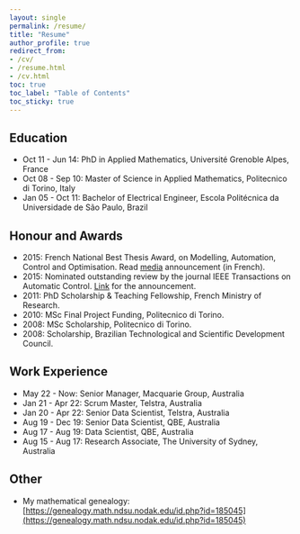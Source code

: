 ```yaml
---
layout: single
permalink: /resume/
title: "Resume"
author_profile: true
redirect_from:
- /cv/
- /resume.html
- /cv.html
toc: true
toc_label: "Table of Contents"
toc_sticky: true
---
```


## Education
* Oct 11 - Jun 14: PhD in Applied Mathematics, Université Grenoble Alpes, France
* Oct 08 - Sep 10: Master of Science in Applied Mathematics, Politecnico di Torino, Italy
* Jan 05 - Oct 11: Bachelor of Electrical Engineer, Escola Politécnica da Universidade de São Paulo, Brazil

## Honour and Awards

* 2015: French National Best Thesis Award, on Modelling, Automation, Control and Optimisation. Read
[media](https://docsend.com/view/xst3fduh78rusfxb) announcement (in French).
* 2015: Nominated outstanding review by the journal IEEE Transactions on Automatic Control.
[Link](https://docsend.com/view/u39xf9q) for the announcement.
* 2011: PhD Scholarship & Teaching Fellowship, French Ministry of Research.
* 2010: MSc Final Project Funding, Politecnico di Torino.
* 2008: MSc Scholarship, Politecnico di Torino.
* 2008: Scholarship, Brazilian Technological and Scientific Development Council.

## Work Experience

* May 22 - Now: Senior Manager, Macquarie Group, Australia
* Jan 21 - Apr 22: Scrum Master, Telstra, Australia
* Jan 20 - Apr 22: Senior Data Scientist, Telstra, Australia
* Aug 19 - Dec 19: Senior Data Scientist, QBE, Australia
* Aug 17 - Aug 19: Data Scientist, QBE, Australia
* Aug 15 - Aug 17: Research Associate, The University of Sydney, Australia

## Other

* My mathematical genealogy:
[https://genealogy.math.ndsu.nodak.edu/id.php?id=185045](https://genealogy.math.ndsu.nodak.edu/id.php?id=185045)